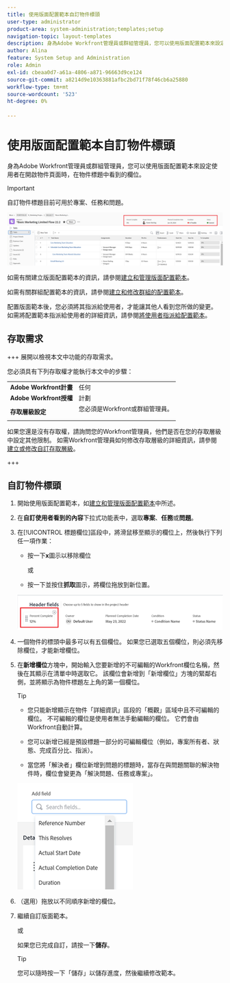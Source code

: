 ```yaml
---
title: 使用版面配置範本自訂物件標頭
user-type: administrator
product-area: system-administration;templates;setup
navigation-topic: layout-templates
description: 身為Adobe Workfront管理員或群組管理員，您可以使用版面配置範本來設定使用者在開啟物件頁面時，在物件標題中看到的欄位。
author: Alina
feature: System Setup and Administration
role: Admin
exl-id: cbeaa0d7-a61a-4806-a871-96663d9ce124
source-git-commit: a8214d9e10363881afbc2bd71f78f46cb6a25880
workflow-type: tm+mt
source-wordcount: '523'
ht-degree: 0%

---
```


# 使用版面配置範本自訂物件標頭

身為Adobe Workfront管理員或群組管理員，您可以使用版面配置範本來設定使用者在開啟物件頁面時，在物件標題中看到的欄位。

>[!IMPORTANT]
>
>自訂物件標題目前可用於專案、任務和問題。

![](assets/object-header-fields.png)

如需有關建立版面配置範本的資訊，請參閱[建立和管理版面配置範本](../use-layout-templates/create-and-manage-layout-templates.md)。

如需有關群組配置範本的資訊，請參閱[建立和修改群組的配置範本](../../../administration-and-setup/manage-groups/work-with-group-objects/create-and-modify-a-groups-layout-templates.md)。

配置版面範本後，您必須將其指派給使用者，才能讓其他人看到您所做的變更。 如需將配置範本指派給使用者的詳細資訊，請參閱[將使用者指派給配置範本](../use-layout-templates/assign-users-to-layout-template.md)。

## 存取需求

+++ 展開以檢視本文中功能的存取需求。

您必須具有下列存取權才能執行本文中的步驟：


<table>
  <tr>
   <td><strong>Adobe Workfront計畫</strong>
   </td>
   <td>任何
   </td>
  </tr>
  <tr>
   <td><strong>Adobe Workfront授權</strong>
   </td>
   <td>計劃
   </td>
  </tr>
  <tr>
   <td><strong>存取層級設定</strong>
   </td>
   <td>您必須是Workfront或群組管理員。
<p>
   </td>
  </tr>
</table>

如果您還是沒有存取權，請詢問您的Workfront管理員，他們是否在您的存取層級中設定其他限制。 如需Workfront管理員如何修改存取層級的詳細資訊，請參閱[建立或修改自訂存取層級](../../add-users/configure-and-grant-access/create-modify-access-levels.md)。

+++

## 自訂物件標頭

1. 開始使用版面配置範本，如[建立和管理版面配置範本](../../customize-workfront/use-layout-templates/create-and-manage-layout-templates.md)中所述。
1. 在&#x200B;**自訂使用者看到的內容**&#x200B;下拉式功能表中，選取&#x200B;**專案**、**任務**&#x200B;或&#x200B;**問題**。

   <!--when this will be possible for more than 3 objects, at production, make this more general: update the sentence above to say "select an object you want to customize in the Customize what users see drop-down menu). -->

1. 在[!UICONTROL 標題欄位]區段中，將滑鼠移至顯示的欄位上，然後執行下列任一項作業：
   * 按一下&#x200B;**x**&#x200B;圖示以移除欄位

     或

   * 按一下並按住&#x200B;**抓取**&#x200B;圖示，將欄位拖放到新位置。

   <!--(NOTE: make sure the default names of these fields have not changed; otherwise, update screen shot)-->

   ![](assets/object-header-field-x-and-grab-icons-in-lt.png)

1. 一個物件的標頭中最多可以有五個欄位。
如果您已選取五個欄位，則必須先移除欄位，才能新增欄位。
1. 在&#x200B;**新增欄位**&#x200B;方塊中，開始輸入您要新增的不可編輯的Workfront欄位名稱，然後在其顯示在清單中時選取它。 該欄位會新增到「新增欄位」方塊的緊鄰右側，並將顯示為物件標題左上角的第一個欄位。

   >[!TIP]
   >
   >* 您只能新增顯示在物件「詳細資訊」區段的「概觀」區域中且不可編輯的欄位。 不可編輯的欄位是使用者無法手動編輯的欄位。 它們會由Workfront自動計算。
   >
   >* 您可以新增已經是預設標題一部分的可編輯欄位（例如，專案所有者、狀態、完成百分比、指派）。
   >
   >* 當您將「解決者」欄位新增到問題的標題時，當存在與問題關聯的解決物件時，欄位會變更為「解決問題、任務或專案」。


   ![](assets/add-field-to-header-in-lt-list.png)


1. （選用）拖放以不同順序新增的欄位。

1. 繼續自訂版面範本。

   或

   如果您已完成自訂，請按一下&#x200B;**儲存**。

   >[!TIP]
   >
   >您可以隨時按一下「儲存」以儲存進度，然後繼續修改範本。
